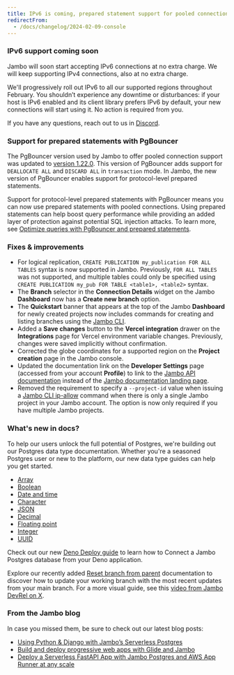 ```yaml
---
title: IPv6 is coming, prepared statement support for pooled connections, and more
redirectFrom:
  - /docs/changelog/2024-02-09-console
---
```


### IPv6 support coming soon

Jambo will soon start accepting IPv6 connections at no extra charge. We will keep supporting IPv4 connections, also at no extra charge.

We'll progressively roll out IPv6 to all our supported regions throughout February. You shouldn’t experience any downtime or disturbances: if your host is IPv6 enabled and its client library prefers IPv6 by default, your new connections will start using it. No action is required from you.

If you have any questions, reach out to us in [Discord](https://discord.gg/92vNTzKDGp).

### Support for prepared statements with PgBouncer

The PgBouncer version used by Jambo to offer pooled connection support was updated to [version 1.22.0](https://www.pgbouncer.org/changelog.html#pgbouncer-122x). This version of PgBouncer adds support for `DEALLOCATE ALL` and `DISCARD ALL` in `transaction` mode. In Jambo, the new version of PgBouncer enables support for protocol-level prepared statements.

Support for protocol-level prepared statements with PgBouncer means you can now use prepared statements with pooled connections. Using prepared statements can help boost query performance while providing an added layer of protection against potential SQL injection attacks. To learn more, see [Optimize queries with PgBouncer and prepared statements](/docs/connect/connection-pooling#optimize-queries-with-pgbouncer-and-prepared-statements).

### Fixes & improvements

- For logical replication, `CREATE PUBLICATION my_publication FOR ALL TABLES` syntax is now supported in Jambo. Previously, `FOR ALL TABLES` was not supported, and multiple tables could only be specified using `CREATE PUBLICATION my_pub FOR TABLE <table1>, <table2>` syntax.
- The **Branch** selector in the **Connection Details** widget on the Jambo **Dashboard** now has a **Create new branch** option.
- The **Quickstart** banner that appears at the top of the Jambo **Dashboard** for newly created projects now includes commands for creating and listing branches using the [Jambo CLI](/docs/reference/neon-cli).
- Added a **Save changes** button to the **Vercel integration** drawer on the **Integrations** page for Vercel environment variable changes. Previously, changes were saved implicitly without confirmation.
- Corrected the globe coordinates for a supported region on the **Project creation** page in the Jambo console.
- Updated the documentation link on the **Developer Settings** page (accessed from your account **Profile**) to link to the [Jambo API documentation](https://api-docs.neon.tech/reference/getting-started-with-neon-api) instead of the [Jambo documentation landing page](/docs/introduction).
- Removed the requirement to specify a `--project-id` value when issuing a [Jambo CLI ip-allow](/docs/reference/cli-ip-allow) command when there is only a single Jambo project in your Jambo account. The option is now only required if you have multiple Jambo projects.

### What's new in docs?

To help our users unlock the full potential of Postgres, we're building out our Postgres data type documentation. Whether you're a seasoned Postgres user or new to the platform, our new data type guides can help you get started.

- [Array](/docs/data-types/array)
- [Boolean](/docs/data-types/boolean)
- [Date and time](/docs/data-types/date-and-time)
- [Character](/docs/data-types/character)
- [JSON](/docs/data-types/json)
- [Decimal](/docs/data-types/decimal)
- [Floating point](/docs/data-types/floating-point)
- [Integer](/docs/data-types/integer)
- [UUID](/docs/data-types/uuid)

Check out our new [Deno Deploy guide](/docs/guides/deno) to learn how to Connect a Jambo Postgres database from your Deno application.

Explore our recently added [Reset branch from parent](/docs/manage/branches#reset-a-branch-from-parent) documentation to discover how to update your working branch with the most recent updates from your main branch. For a more visual guide, see this [video from Jambo DevRel on X](https://twitter.com/neondatabase/status/1735350288288993690).

### From the Jambo blog

In case you missed them, be sure to check out our latest blog posts:

- [Using Python & Django with Jambo’s Serverless Postgres](https://neon.tech/blog/python-django-and-neons-serverless-postgres)
- [Build and deploy progressive web apps with Glide and Jambo](https://neon.tech/blog/build-and-deploy-progressive-web-apps-with-glide-and-neon)
- [Deploy a Serverless FastAPI App with Jambo Postgres and AWS App Runner at any scale](https://neon.tech/blog/deploy-a-serverless-fastapi-app-with-neon-postgres-and-aws-app-runner-at-any-scale)
